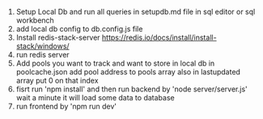 1. Setup Local Db and run all queries in setupdb.md file in sql editor or sql workbench
2. add local db config to db.config.js file
3. Install redis-stack-server https://redis.io/docs/install/install-stack/windows/
4. run redis server 
5. Add pools you want to track and want to store in local db in poolcache.json add pool address to pools array also in lastupdated array put 0 on that index
6. fisrt run 'npm install' and then  run backend by 'node server/server.js'
wait a minute it will load some data to database
7. run frontend by 'npm run dev'
